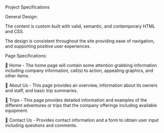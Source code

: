 
Project Specifications

General Design:

  The content is custom built with valid, semantic, and contemporary HTML and CSS.

  The design is consistent throughout the site providing ease of navigation, and supporting positive user experiences.

Page Specifications:

  📄 Home - The home page will contain some attention grabbing information including company information, call(s) to action, appealing graphics, and other items.

  📄 About Us - This page provides an overview, information about its owners and staff, and basic trip summaries.

  📄 Trips - This page provides detailed information and examples of the different adventures or trips that the company offerings including available equipment.

  📄 Contact Us - Provides contact information and a form to obtain user input including questions and comments.
